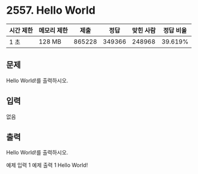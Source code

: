 # 2557. Hello World
 
|시간 제한	|메모리 제한	|제출	|정답	|맞힌 사람	|정답 비율|
|---|---|---|---|---|---|
|1 초	|128 MB	|865228	|349366	|248968	|39.619%|

## 문제
Hello World!를 출력하시오.

## 입력
없음

## 출력
Hello World!를 출력하시오.

예제 입력 1 
예제 출력 1 
Hello World!
